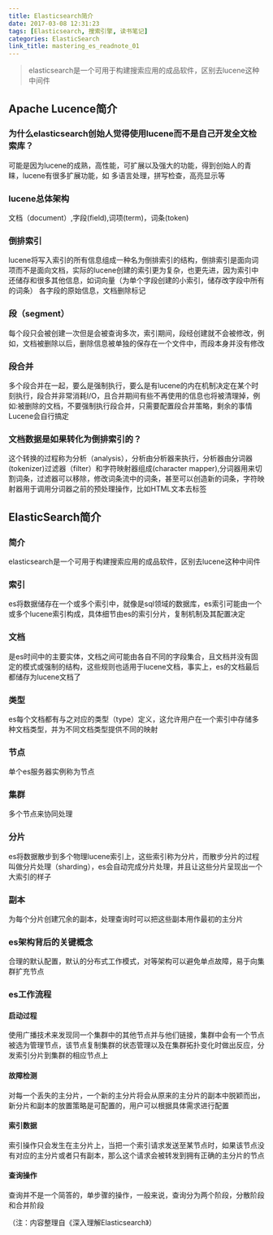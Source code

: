 ```yaml
---
title: Elasticsearch简介
date: 2017-03-08 12:31:23
tags: [Elasticsearch, 搜索引擎, 读书笔记]
categories: ElasticSearch
link_title: mastering_es_readnote_01
---
```

> elasticsearch是一个可用于构建搜索应用的成品软件，区别去lucene这种中间件
<!-- more --> 

## Apache Lucence简介

### 为什么elasticsearch创始人觉得使用lucene而不是自己开发全文检索库？
可能是因为lucene的成熟，高性能，可扩展以及强大的功能，得到创始人的青睐，lucene有很多扩展功能，如 多语言处理，拼写检查，高亮显示等


### lucene总体架构
文档（document）,字段(field),词项(term)，词条(token)

### 倒排索引
lucene将写入索引的所有信息组成一种名为倒排索引的结构，倒排索引是面向词项而不是面向文档，实际的lucene创建的索引更为复杂，也更先进，因为索引中还储存和很多其他信息，如词向量（为单个字段创建的小索引，储存改字段中所有的词条） 各字段的原始信息，文档删除标记

### 段（segment）
每个段只会被创建一次但是会被查询多次，索引期间，段经创建就不会被修改，例如，文档被删除以后，删除信息被单独的保存在一个文件中，而段本身并没有修改

### 段合并
多个段合并在一起，要么是强制执行，要么是有lucene的内在机制决定在某个时刻执行，段合并非常消耗I/O，且合并期间有些不再使用的信息也将被清理掉，例如:被删除的文档，不要强制执行段合并，只需要配置段合并策略，剩余的事情Lucene会自行搞定

### 文档数据是如果转化为倒排索引的？
这个转换的过程称为分析（analysis），分析由分析器来执行，分析器由分词器(tokenizer)过滤器（filter）和字符映射器组成(character mapper),分词器用来切割词条，过滤器可以移除，修改词条流中的词条，甚至可以创造新的词条，字符映射器用于调用分词器之前的预处理操作，比如HTML文本去标签

## ElasticSearch简介

### 简介
elasticsearch是一个可用于构建搜索应用的成品软件，区别去lucene这种中间件

### 索引
es将数据储存在一个或多个索引中，就像是sql领域的数据库，es索引可能由一个或多个lucene索引构成，具体细节由es的索引分片，复制机制及其配置决定

### 文档
是es时间中的主要实体，文档之间可能由各自不同的字段集合，且文档并没有固定的模式或强制的结构，这些规则也适用于lucene文档，事实上，es的文档最后都储存为lucene文档了

### 类型
es每个文档都有与之对应的类型（type）定义，这允许用户在一个索引中存储多种文档类型，并为不同文档类型提供不同的映射

### 节点
单个es服务器实例称为节点

### 集群
多个节点来协同处理

### 分片
es将数据散步到多个物理lucene索引上，这些索引称为分片，而散步分片的过程叫做分片处理（sharding），es会自动完成分片处理，并且让这些分片呈现出一个大索引的样子

### 副本
为每个分片创建冗余的副本，处理查询时可以把这些副本用作最初的主分片

### es架构背后的关键概念
合理的默认配置，默认的分布式工作模式，对等架构可以避免单点故障，易于向集群扩充节点

### es工作流程

#### 启动过程
使用广播技术来发现同一个集群中的其他节点并与他们链接，集群中会有一个节点被选为管理节点，该节点复制集群的状态管理以及在集群拓扑变化时做出反应，分发索引分片到集群的相应节点上 

#### 故障检测
对每一个丢失的主分片，一个新的主分片将会从原来的主分片的副本中脱颖而出，新分片和副本的放置策略是可配置的，用户可以根据具体需求进行配置

#### 索引数据
索引操作只会发生在主分片上，当把一个索引请求发送至某节点时，如果该节点没有对应的主分片或者只有副本，那么这个请求会被转发到拥有正确的主分片的节点

#### 查询操作
查询并不是一个简答的，单步骤的操作，一般来说，查询分为两个阶段，分散阶段和合并阶段

（注：内容整理自《深入理解Elasticsearch》）